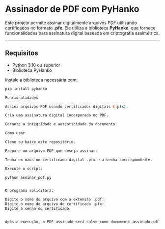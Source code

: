 # Assinador de PDF com PyHanko

Este projeto permite assinar digitalmente arquivos PDF utilizando certificados no formato **.pfx**. Ele utiliza a biblioteca **PyHanko**, que fornece funcionalidades para assinatura digital baseada em criptografia assimétrica.

---

## Requisitos

- Python 3.10 ou superior
- Biblioteca PyHanko

Instale a biblioteca necessária com:

```bash
pip install pyhanko

Funcionalidades

Assina arquivos PDF usando certificados digitais (.pfx).

Cria uma assinatura digital incorporada no PDF.

Garante a integridade e autenticidade do documento.

Como usar

Clone ou baixe este repositório.

Prepare um arquivo PDF que deseja assinar.

Tenha em mãos um certificado digital .pfx e a senha correspondente.

Execute o script:

python assinar_pdf.py


O programa solicitará:

Digite o nome do arquivo com a extensão .pdf: 
Digite o nome do arquivo de certificado .pfx: 
Digite a senha do certificado: 


Após a execução, o PDF assinado será salvo como documento_assinado.pdf.
